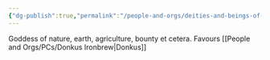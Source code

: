 ```yaml
---
{"dg-publish":true,"permalink":"/people-and-orgs/deities-and-beings-of-power/chauntea/"}
---
```



Goddess of nature, earth, agriculture, bounty et cetera. Favours [[People and Orgs/PCs/Donkus Ironbrew\|Donkus]] 